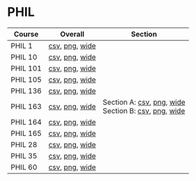 # PHIL

| Course | Overall | Section |
| ------ | ------- | ------- |
| PHIL 1 | [csv](https://github.com/UCSD-Historical-Enrollment-Data/2025Summer2/blob/main/overall/PHIL%201.csv), [png](https://raw.githubusercontent.com/UCSD-Historical-Enrollment-Data/2025Summer2/main/plot_overall/PHIL%201.png), [wide](https://raw.githubusercontent.com/UCSD-Historical-Enrollment-Data/2025Summer2/main/plot_overall_wide/PHIL%201.png) |  |
| PHIL 10 | [csv](https://github.com/UCSD-Historical-Enrollment-Data/2025Summer2/blob/main/overall/PHIL%2010.csv), [png](https://raw.githubusercontent.com/UCSD-Historical-Enrollment-Data/2025Summer2/main/plot_overall/PHIL%2010.png), [wide](https://raw.githubusercontent.com/UCSD-Historical-Enrollment-Data/2025Summer2/main/plot_overall_wide/PHIL%2010.png) |  |
| PHIL 101 | [csv](https://github.com/UCSD-Historical-Enrollment-Data/2025Summer2/blob/main/overall/PHIL%20101.csv), [png](https://raw.githubusercontent.com/UCSD-Historical-Enrollment-Data/2025Summer2/main/plot_overall/PHIL%20101.png), [wide](https://raw.githubusercontent.com/UCSD-Historical-Enrollment-Data/2025Summer2/main/plot_overall_wide/PHIL%20101.png) |  |
| PHIL 105 | [csv](https://github.com/UCSD-Historical-Enrollment-Data/2025Summer2/blob/main/overall/PHIL%20105.csv), [png](https://raw.githubusercontent.com/UCSD-Historical-Enrollment-Data/2025Summer2/main/plot_overall/PHIL%20105.png), [wide](https://raw.githubusercontent.com/UCSD-Historical-Enrollment-Data/2025Summer2/main/plot_overall_wide/PHIL%20105.png) |  |
| PHIL 136 | [csv](https://github.com/UCSD-Historical-Enrollment-Data/2025Summer2/blob/main/overall/PHIL%20136.csv), [png](https://raw.githubusercontent.com/UCSD-Historical-Enrollment-Data/2025Summer2/main/plot_overall/PHIL%20136.png), [wide](https://raw.githubusercontent.com/UCSD-Historical-Enrollment-Data/2025Summer2/main/plot_overall_wide/PHIL%20136.png) |  |
| PHIL 163 | [csv](https://github.com/UCSD-Historical-Enrollment-Data/2025Summer2/blob/main/overall/PHIL%20163.csv), [png](https://raw.githubusercontent.com/UCSD-Historical-Enrollment-Data/2025Summer2/main/plot_overall/PHIL%20163.png), [wide](https://raw.githubusercontent.com/UCSD-Historical-Enrollment-Data/2025Summer2/main/plot_overall_wide/PHIL%20163.png) | Section A: [csv](https://github.com/UCSD-Historical-Enrollment-Data/2025Summer2/blob/main/section/PHIL%20163_A.csv), [png](https://raw.githubusercontent.com/UCSD-Historical-Enrollment-Data/2025Summer2/main/plot_section/PHIL%20163_A.png), [wide](https://raw.githubusercontent.com/UCSD-Historical-Enrollment-Data/2025Summer2/main/plot_section_wide/PHIL%20163_A.png)<br>Section B: [csv](https://github.com/UCSD-Historical-Enrollment-Data/2025Summer2/blob/main/section/PHIL%20163_B.csv), [png](https://raw.githubusercontent.com/UCSD-Historical-Enrollment-Data/2025Summer2/main/plot_section/PHIL%20163_B.png), [wide](https://raw.githubusercontent.com/UCSD-Historical-Enrollment-Data/2025Summer2/main/plot_section_wide/PHIL%20163_B.png) |
| PHIL 164 | [csv](https://github.com/UCSD-Historical-Enrollment-Data/2025Summer2/blob/main/overall/PHIL%20164.csv), [png](https://raw.githubusercontent.com/UCSD-Historical-Enrollment-Data/2025Summer2/main/plot_overall/PHIL%20164.png), [wide](https://raw.githubusercontent.com/UCSD-Historical-Enrollment-Data/2025Summer2/main/plot_overall_wide/PHIL%20164.png) |  |
| PHIL 165 | [csv](https://github.com/UCSD-Historical-Enrollment-Data/2025Summer2/blob/main/overall/PHIL%20165.csv), [png](https://raw.githubusercontent.com/UCSD-Historical-Enrollment-Data/2025Summer2/main/plot_overall/PHIL%20165.png), [wide](https://raw.githubusercontent.com/UCSD-Historical-Enrollment-Data/2025Summer2/main/plot_overall_wide/PHIL%20165.png) |  |
| PHIL 28 | [csv](https://github.com/UCSD-Historical-Enrollment-Data/2025Summer2/blob/main/overall/PHIL%2028.csv), [png](https://raw.githubusercontent.com/UCSD-Historical-Enrollment-Data/2025Summer2/main/plot_overall/PHIL%2028.png), [wide](https://raw.githubusercontent.com/UCSD-Historical-Enrollment-Data/2025Summer2/main/plot_overall_wide/PHIL%2028.png) |  |
| PHIL 35 | [csv](https://github.com/UCSD-Historical-Enrollment-Data/2025Summer2/blob/main/overall/PHIL%2035.csv), [png](https://raw.githubusercontent.com/UCSD-Historical-Enrollment-Data/2025Summer2/main/plot_overall/PHIL%2035.png), [wide](https://raw.githubusercontent.com/UCSD-Historical-Enrollment-Data/2025Summer2/main/plot_overall_wide/PHIL%2035.png) |  |
| PHIL 60 | [csv](https://github.com/UCSD-Historical-Enrollment-Data/2025Summer2/blob/main/overall/PHIL%2060.csv), [png](https://raw.githubusercontent.com/UCSD-Historical-Enrollment-Data/2025Summer2/main/plot_overall/PHIL%2060.png), [wide](https://raw.githubusercontent.com/UCSD-Historical-Enrollment-Data/2025Summer2/main/plot_overall_wide/PHIL%2060.png) |  |
